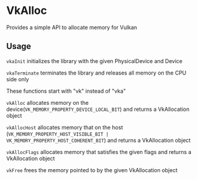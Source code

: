 # VkAlloc
Provides a simple API to allocate memory for Vulkan

## Usage
`vkaInit` initializes the library with the given PhysicalDevice and Device

`vkaTerminate` terminates the library and releases all memory on the CPU side only


These functions start with "vk" instead of "vka"

`vkAlloc` allocates memory on the device(`VK_MEMORY_PROPERTY_DEVICE_LOCAL_BIT`) and returns a VkAllocation object

`vkAllocHost` allocates memory that on the host (`VK_MEMORY_PROPERTY_HOST_VISIBLE_BIT | VK_MEMORY_PROPERTY_HOST_COHERENT_BIT`) and returns a VkAllocation object

`vkAllocFlags` allocates memory that satisfies the given flags and returns a VkAllocation object

`vkFree` frees the memory pointed to by the given VkAllocation object
